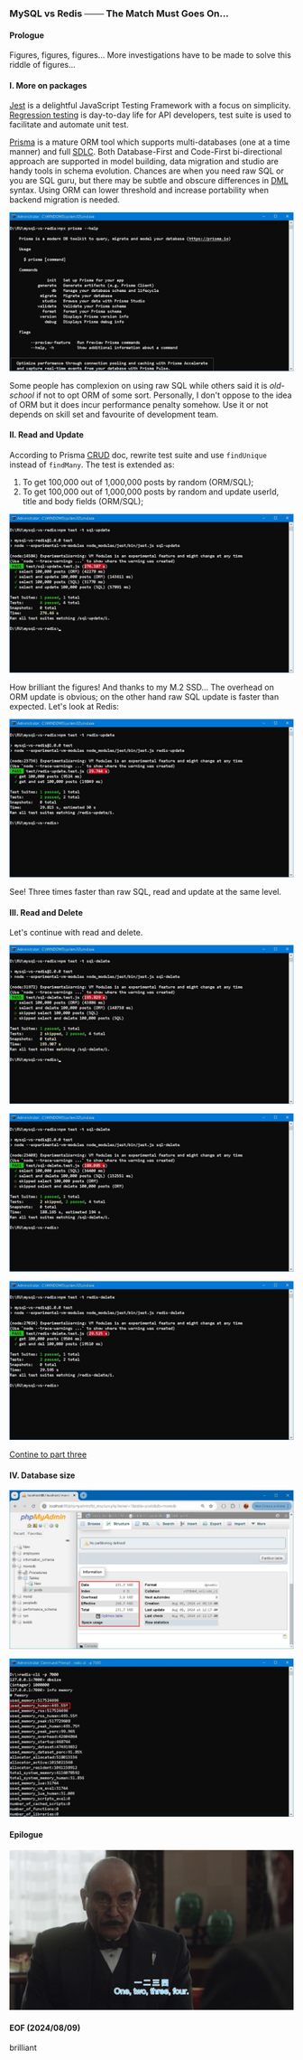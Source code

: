### MySQL vs Redis ─── The Match Must Goes On... 


#### Prologue 
Figures, figures, figures... More investigations have to be made to solve this riddle of figures... 


#### I. More on packages 
[Jest](https://jestjs.io/) is a delightful JavaScript Testing Framework with a focus on simplicity. [Regression testing](https://en.wikipedia.org/wiki/Regression_testing) is day-to-day life for API developers, test suite is used to facilitate and automate unit test. 

[Prisma](https://www.prisma.io/) is a mature ORM tool which supports multi-databases (one at a time manner) and full [SDLC](https://www.geeksforgeeks.org/software-development-life-cycle-sdlc/). Both Database-First and Code-First bi-directional approach are supported in model building, data migration and studio are handy tools in schema evolution. Chances are when you need raw SQL or you are SQL guru, but there may be subtle and obscure differences in [DML](https://en.wikipedia.org/wiki/Data_manipulation_language) syntax. Using ORM can lower threshold and increase portability when backend migration is needed. 

![alt prisma help](img/prisma-help.JPG)

Some people has complexion on using raw SQL while others said it is *old-school* if not to opt ORM of some sort. Personally, I don't oppose to the idea of ORM but it does incur performance penalty somehow. Use it or not depends on skill set and favourite of development team. 


#### II. Read and Update 
According to Prisma [CRUD](https://www.prisma.io/docs/orm/prisma-client/queries/crud) doc, rewrite test suite and use `findUnique` instead of `findMany`. The test is extended as: 
1. To get 100,000 out of 1,000,000 posts by random (ORM/SQL);
2. To get 100,000 out of 1,000,000 posts by random and update userId, title and body fields (ORM/SQL); 

![alt sql update](img/test-sql-update.JPG)

How brilliant the figures! And thanks to my M.2 SSD... The overhead on ORM update is obvious; on the other hand raw SQL update is faster than expected. Let's look at Redis: 

![alt redis update](img/test-redis-update.JPG)

See! Three times faster than raw SQL, read and update at the same level. 


#### III. Read and Delete 
Let's continue with read and delete. 

![alt sql delete orm](img/test-sql-delete-orm.JPG)

![alt sql delete raw](img/test-sql-delete.JPG)

![alt redis delete](img/test-redis-delete.JPG)

[Contine to part three](README-Part3.md)

#### IV. Database size 
![alt mysql size](img/mysql-size.JPG)

![alt redis size](img/redis-size.JPG)


#### Epilogue
![alt 1234](img/vlcsnap-2024-08-07-14h43m48s804.png)


#### EOF (2024/08/09)
brilliant

